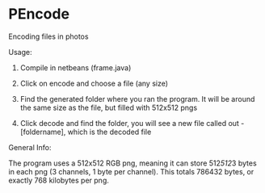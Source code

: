 # PEncode
Encoding files in photos

Usage:

1) Compile in netbeans (frame.java)

2) Click on encode and choose a file (any size)

3) Find the generated folder where you ran the program. It will be around the same size as the file, but filled with 512x512 pngs

4) Click decode and find the folder, you will see a new file called out - [foldername], which is the decoded file

General Info:

The program uses a 512x512 RGB png, meaning it can store 512*512*3 bytes in each png (3 channels, 1 byte per channel). This totals 786432 bytes, or exactly 768 kilobytes per png.
